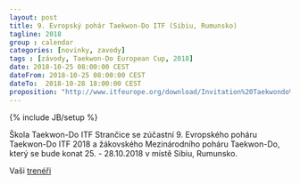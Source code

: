 ```yaml
---
layout: post
title: 9. Evropský pohár Taekwon-Do ITF (Sibiu, Rumunsko)
tagline: 2018
group : calendar
categories: [novinky, zavody]
tags : [závody, Taekwon-Do European Cup, 2018]
date: 2018-10-25 08:00:00 CEST
dateFrom: 2018-10-25 08:00:00 CEST
dateTo:  2018-10-28 18:00:00 CEST
proposition: "http://www.itfeurope.org/download/Invitation%20Taekwondo%20ITF%20European%20Cup%20Sibiu-Romania%202018%202.0%20v2.pdf"
---
```

{% include JB/setup %}

Škola Taekwon-Do ITF Strančice se zúčastní 9. Evropského poháru Taekwon-Do ITF 2018 a žákovského Mezinárodního poháru Taekwon-Do, který se bude konat 25. - 28.10.2018 v místě Sibiu, Rumunsko.

Vaši [trenéři](/treneri)
